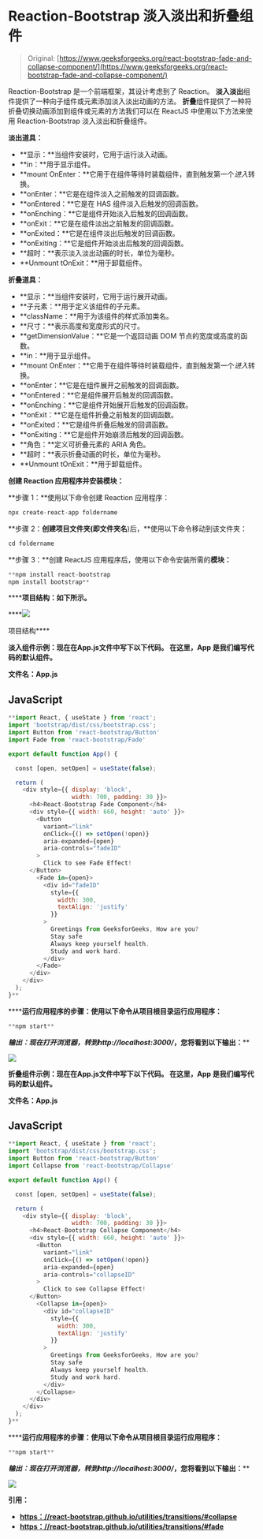 # Reaction-Bootstrap 淡入淡出和折叠组件

> Original: [https://www.geeksforgeeks.org/react-bootstrap-fade-and-collapse-component/](https://www.geeksforgeeks.org/react-bootstrap-fade-and-collapse-component/)

Reaction-Bootstrap 是一个前端框架，其设计考虑到了 Reaction。 **淡入淡出**组件提供了一种向子组件或元素添加淡入淡出动画的方法。 **折叠**组件提供了一种将折叠切换动画添加到组件或元素的方法我们可以在 ReactJS 中使用以下方法来使用 Reaction-Bootstrap 淡入淡出和折叠组件。

**淡出道具：**

*   **显示：**当组件安装时，它用于运行淡入动画。
*   **in：**用于显示组件。
*   **mount OnEnter：**它用于在组件等待时装载组件，直到触发第一个*进入*转换。
*   **onEnter：**它是在组件淡入之前触发的回调函数。
*   **onEntered：**它是在 HAS 组件淡入后触发的回调函数。
*   **onEnching：**它是组件开始淡入后触发的回调函数。
*   **onExit：**它是在组件淡出之前触发的回调函数。
*   **onExited：**它是在组件淡出后触发的回调函数。
*   **onExiting：**它是组件开始淡出后触发的回调函数。
*   **超时：**表示淡入淡出动画的时长，单位为毫秒。
*   **Unmount tOnExit：**用于卸载组件。

**折叠道具：**

*   **显示：**当组件安装时，它用于运行展开动画。
*   **子元素：**用于定义该组件的子元素。
*   **className：**用于为该组件的样式添加类名。
*   **尺寸：**表示高度和宽度形式的尺寸。
*   **getDimensionValue：**它是一个返回动画 DOM 节点的宽度或高度的函数。
*   **in：**用于显示组件。
*   **mount OnEnter：**它用于在组件等待时装载组件，直到触发第一个*进入*转换。
*   **onEnter：**它是在组件展开之前触发的回调函数。
*   **onEntered：**它是组件展开后触发的回调函数。
*   **onEnching：**它是组件开始展开后触发的回调函数。
*   **onExit：**它是在组件折叠之前触发的回调函数。
*   **onExited：**它是组件折叠后触发的回调函数。
*   **onExiting：**它是组件开始崩溃后触发的回调函数。
*   **角色：**定义可折叠元素的 ARIA 角色。
*   **超时：**表示折叠动画的时长，单位为毫秒。
*   **Unmount tOnExit：**用于卸载组件。

**创建 Reaction 应用程序并安装模块：**

**步骤 1：**使用以下命令创建 Reaction 应用程序：

```jsx
npx create-react-app foldername
```

**步骤 2：**创建项目文件夹(即文件夹名**)后，**使用以下命令移动到该文件夹：

```jsx
cd foldername
```

**步骤 3：**创建 ReactJS 应用程序后，使用以下命令安装所需的****模块：****

```jsx
**npm install react-bootstrap 
npm install bootstrap**
```

******项目结构：**如下所示。****

****![](img/f04ae0d8b722a9fff0bd9bd138b29c23.png)

项目结构**** 

******淡入组件示例：**现在在**App.js**文件中写下以下代码。 在这里，App 是我们编写代码的默认组件。****

******文件名：App.js******

## ****JavaScript****

```jsx
**import React, { useState } from 'react';
import 'bootstrap/dist/css/bootstrap.css';
import Button from 'react-bootstrap/Button'
import Fade from 'react-bootstrap/Fade'

export default function App() {

  const [open, setOpen] = useState(false);

  return (
    <div style={{ display: 'block',
                  width: 700, padding: 30 }}>
      <h4>React-Bootstrap Fade Component</h4>
      <div style={{ width: 660, height: 'auto' }}>
        <Button
          variant="link"
          onClick={() => setOpen(!open)}
          aria-expanded={open}
          aria-controls="fadeID"
        >
          Click to see Fade Effect!
      </Button>
        <Fade in={open}>
          <div id="fadeID"
            style={{
              width: 300,
              textAlign: 'justify'
            }}
          >
            Greetings from GeeksforGeeks, How are you?
            Stay safe
            Always keep yourself health.
            Study and work hard.
          </div>
        </Fade>
      </div>
    </div>
  );
}**
```

******运行应用程序的步骤：**使用以下命令从项目根目录运行应用程序：****

```jsx
**npm start**
```

******输出：**现在打开浏览器，转到***http://localhost:3000/***，您将看到以下输出：****

****![](img/46305bcb64ce21bff8a8ce384c36fe1f.png)****

******折叠组件示例：**现在在**App.js**文件中写下以下代码。 在这里，App 是我们编写代码的默认组件。****

******文件名：App.js******

## ****JavaScript****

```jsx
**import React, { useState } from 'react';
import 'bootstrap/dist/css/bootstrap.css';
import Button from 'react-bootstrap/Button'
import Collapse from 'react-bootstrap/Collapse'

export default function App() {

  const [open, setOpen] = useState(false);

  return (
    <div style={{ display: 'block',
                  width: 700, padding: 30 }}>
      <h4>React-Bootstrap Collapse Component</h4>
      <div style={{ width: 660, height: 'auto' }}>
        <Button
          variant="link"
          onClick={() => setOpen(!open)}
          aria-expanded={open}
          aria-controls="collapseID"
        >
          Click to see Collapse Effect!
      </Button>
        <Collapse in={open}>
          <div id="collapseID"
            style={{
              width: 300,
              textAlign: 'justify'
            }}
          >
            Greetings from GeeksforGeeks, How are you?
            Stay safe
            Always keep yourself health.
            Study and work hard.
          </div>
        </Collapse>
      </div>
    </div>
  );
}**
```

******运行应用程序的步骤：**使用以下命令从项目根目录运行应用程序：****

```jsx
**npm start**
```

******输出：**现在打开浏览器，转到***http://localhost:3000/***，您将看到以下输出：****

****![](img/d0d6c002a6f774cbd15ce1b9413c1733.png)****

******引用：******

*   ****[https：//react-bootstrap.github.io/utilities/transitions/#collapse](https://react-bootstrap.github.io/utilities/transitions/#collapse)****
*   ****[https：//react-bootstrap.github.io/utilities/transitions/#fade](https://react-bootstrap.github.io/utilities/transitions/#fade)****
